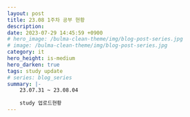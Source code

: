 ```yaml
---
layout: post
title: 23.08 1주차 공부 현황
description: 
date: 2023-07-29 14:45:59 +0900
# hero_image: /bulma-clean-theme/img/blog-post-series.jpg
# image: /bulma-clean-theme/img/blog-post-series.jpg
category: it
hero_height: is-medium
hero_darken: true
tags: study update
# series: blog_series
summary: |-
    23.07.31 ~ 23.08.04
    
    study 업로드현황
---
```

## 

### 